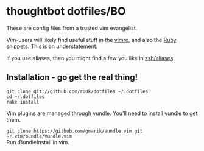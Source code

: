 # thoughtbot dotfiles/BO

These are config files from a trusted vim evangelist.

Vim-users will likely find useful stuff in the [vimrc](vimrc), and also the [Ruby snippets](vim/snippets/ruby.snippets). This is an understatement.

If you use aliases, then you might find a few you like in [zsh/aliases](zsh/aliases).

## Installation - go get the real thing!

  `git clone git://github.com/r00k/dotfiles ~/.dotfiles`  
  `cd ~/.dotfiles`  
  `rake install`

  Vim plugins are managed through vundle. You'll need to install vundle to get them.

  `git clone https://github.com/gmarik/Vundle.vim.git ~/.vim/bundle/Vundle.vim`  
  Run :BundleInstall in vim.
  

